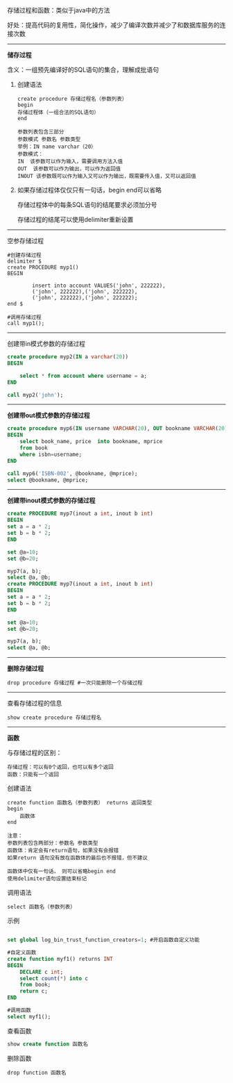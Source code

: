 存储过程和函数：类似于java中的方法

好处：提高代码的复用性，简化操作，减少了编译次数并减少了和数据库服务的连接次数

---

**储存过程**

含义：一组预先编译好的SQL语句的集合，理解成批语句

1. 创建语法

   ```
   create procedure 存储过程名（参数列表）
   begin
   存储过程体（一组合法的SQL语句）
   end
   
   参数列表包含三部分
   参数模式 参数名 参数类型
   举例：IN name varchar（20）
   参数模式：
   IN  该参数可以作为输入，需要调用方法入值
   OUT  该参数可以作为输出，可以作为返回值
   INOUT 该参数既可以作为输入又可以作为输出，既需要传入值，又可以返回值
   ```

2. 如果存储过程体仅仅只有一句话，begin end可以省略

   存储过程体中的每条SQL语句的结尾要求必须加分号

   存储过程的结尾可以使用delimiter重新设置

---

空参存储过程

```mysql
#创建存储过程
delimiter $
create PROCEDURE myp1()
BEGIN

		insert into account VALUES('john', 222222),
		('john', 222222),('john', 222222),
		('john', 222222),('john', 222222);
end $

#调用存储过程
call myp1();
```

---

创建带in模式参数的存储过程

```SQL
create procedure myp2(IN a varchar(20))
BEGIN

	select * from account where username = a;
END

call myp2('john');


```

---

**创建带out模式参数的存储过程**

```sql
create procedure myp6(IN username VARCHAR(20), OUT bookname VARCHAR(20), OUT mprice DOUBLE  )
BEGIN
	select book_name, price  into bookname, mprice
	from book 
	where isbn=username;
END

call myp6('ISBN-002', @bookname, @mprice);
select @bookname, @mprice;
```

---

**创建带inout模式参数的存储过程**

```sql
create PROCEDURE myp7(inout a int, inout b int)
BEGIN
set a = a * 2;
set b = b * 2;
END

set @a=10;
set @b=20;

myp7(a, b);
select @a, @b;
create PROCEDURE myp7(inout a int, inout b int)
BEGIN
set a = a * 2;
set b = b * 2;
END

set @a=10;
set @b=20;

myp7(a, b);
select @a, @b;
```

---

**删除存储过程**

```
drop procedure 存储过程 #一次只能删除一个存储过程
```

---

查看存储过程的信息

```
show create procedure 存储过程名
```

---

**函数**

与存储过程的区别：

```
存储过程：可以有0个返回，也可以有多个返回
函数：只能有一个返回
```

创建语法

```
create function 函数名（参数列表） returns 返回类型
begin
	函数体
end

注意：
参数列表包含两部分：参数名 参数类型
函数体：肯定会有return语句，如果没有会报错
如果return 语句没有放在函数体的最后也不报错，但不建议

函数体中仅有一句话， 则可以省略begin end
使用delimiter语句设置结束标记
```

调用语法

```
select 函数名（参数列表）
```

示例

```sql

set global log_bin_trust_function_creators=1; #开启函数自定义功能

#自定义函数
create function myf1() returns INT
BEGIN
	DECLARE c int;
	select count(*) into c
	from book;
	return c;
END

#调用函数
select myf1();
```

查看函数

```sql
show create function 函数名
```

删除函数

```
drop function 函数名
```

